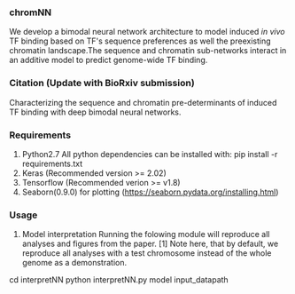 ### chromNN
We develop a bimodal neural network architecture to model induced *in vivo* TF binding based on TF's sequence preferences as well the preexisting chromatin landscape.The sequence and chromatin sub-networks interact in an additive model to predict genome-wide TF binding. 


### Citation (Update with BioRxiv submission)
Characterizing the sequence and chromatin pre-determinants of induced TF binding with deep bimodal neural networks. 

### Requirements
1. Python2.7
   All python dependencies can be installed with: pip install -r requirements.txt
2. Keras (Recommended version >= 2.02)
3. Tensorflow (Recommended verion >= v1.8)
4. Seaborn(0.9.0) for plotting (https://seaborn.pydata.org/installing.html)

### Usage
1. Model interpretation
Running the folowing module will reproduce all analyses and figures from the paper. [1] Note here, that by default, we reproduce all analyses with a test chromosome instead of the whole genome as a demonstration. 

cd interpretNN
python interpretNN.py model input_datapath
  

